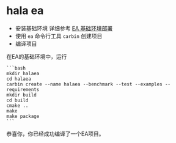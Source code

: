 hala ea
==================

* 安装基础环境 详细参考 [EA 基础环境部署](https://github.com/gottingen/kumo-search/blob/master/docs/install.md)
* 使用 `ea` 命令行工具 `carbin` 创建项目
* 编译项目

在EA的基础环境中，运行
    
    ```bash
    mkdir halaea
    cd halaea
    carbin create --name halaea --benchmark --test --examples --requirements
    mkdir build
    cd build
    cmake ..
    make
    make package
    ```
恭喜你，你已经成功编译了一个EA项目。